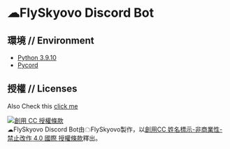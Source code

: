 # ☁FlySkyovo Discord Bot
## **環境** // **Environment**
- [Python 3.9.10](https://www.python.org/downloads/release/python-3910/)
- [Pycord](https://pycord.dev/)
## **授權** // **Licenses**
Also Check this [click me](License.md)

<a rel="license" href="http://creativecommons.org/licenses/by-nc-nd/4.0/"><img alt="創用 CC 授權條款" style="border-width:0" src="https://i.creativecommons.org/l/by-nc-nd/4.0/88x31.png" /></a><br /><span xmlns:dct="http://purl.org/dc/terms/" property="dct:title">☁FlySkyovo Discord Bot</span>由<span xmlns:cc="http://creativecommons.org/ns#" property="cc:attributionName">☁FlySkyovo</span>製作，以<a rel="license" href="http://creativecommons.org/licenses/by-nc-nd/4.0/">創用CC 姓名標示-非商業性-禁止改作 4.0 國際 授權條款</a>釋出。